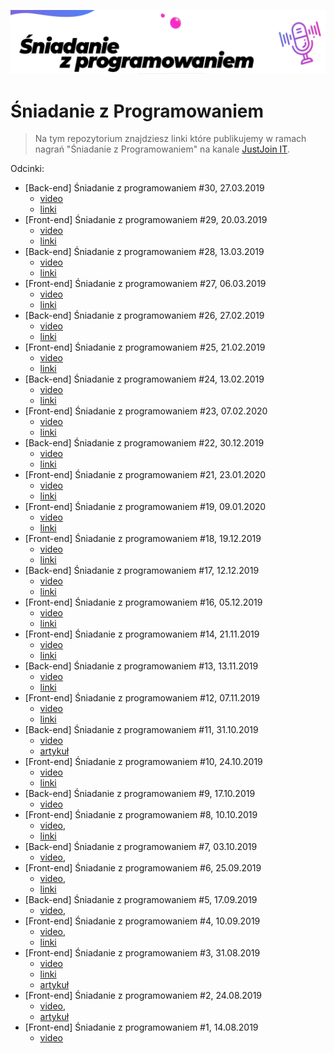 ![top shot](./assets/top-shot.png)
# Śniadanie z Programowaniem 
> Na tym repozytorium znajdziesz linki które publikujemy w ramach nagrań "Śniadanie z Programowaniem" na kanale [JustJoin IT](https://justjoin.it/).



Odcinki:
* [Back-end] Śniadanie z programowaniem #30, 27.03.2019
    * [video](https://www.facebook.com/JustJoinIT/videos/940096533104724)
    * [linki](./episodes/30.md)
* [Front-end] Śniadanie z programowaniem #29, 20.03.2019
    * [video](https://www.facebook.com/JustJoinIT/videos/159472355167163/)
    * [linki](./episodes/29.md)
* [Back-end] Śniadanie z programowaniem #28, 13.03.2019
    * [video](https://www.facebook.com/JustJoinIT/videos/192698005508441/)
    * [linki](./episodes/28.md)
* [Front-end] Śniadanie z programowaniem #27, 06.03.2019
    * [video](https://www.facebook.com/JustJoinIT/videos/485260805691878/)
    * [linki](./episodes/27.md)
* [Back-end] Śniadanie z programowaniem #26, 27.02.2019
    * [video](https://www.facebook.com/JustJoinIT/videos/1000402703686677/)
    * [linki](./episodes/26.md)
* [Front-end] Śniadanie z programowaniem #25, 21.02.2019
    * [video](https://www.facebook.com/JustJoinIT/videos/314067912882423/)
    * [linki](./episodes/25.md)
* [Back-end] Śniadanie z programowaniem #24, 13.02.2019
    * [video](https://www.facebook.com/JustJoinIT/videos/224442558618734)
    * [linki](./episodes/24.md)
* [Front-end] Śniadanie z programowaniem #23, 07.02.2020
    * [video](https://www.facebook.com/JustJoinIT/videos/495384067829348/)
    * [linki](./episodes/23.md)
* [Back-end] Śniadanie z programowaniem #22, 30.12.2019
    * [video](https://www.facebook.com/JustJoinIT/videos/791400858030559/)
    * [linki](./episodes/22.md)
* [Front-end] Śniadanie z programowaniem #21, 23.01.2020
    * [video](https://www.facebook.com/JustJoinIT/videos/2247700648867613/)
    * [linki](./episodes/21.md)
* [Front-end] Śniadanie z programowaniem #19, 09.01.2020
    * [video](https://www.facebook.com/JustJoinIT/videos/2830224380333190/)
    * [linki](./episodes/19.md)
* [Front-end] Śniadanie z programowaniem #18, 19.12.2019
    * [video](https://www.facebook.com/JustJoinIT/videos/2563109703802847/)
    * [linki](./episodes/18.md)
* [Back-end] Śniadanie z programowaniem #17, 12.12.2019
    * [video](https://www.facebook.com/JustJoinIT/videos/2951671701533400/)
    * [linki](./episodes/17.md)
* [Front-end] Śniadanie z programowaniem #16, 05.12.2019
    * [video](https://www.facebook.com/JustJoinIT/videos/2590945684471225/)
    * [linki](./episodes/16.md)
* [Front-end] Śniadanie z programowaniem #14, 21.11.2019
    * [video](https://www.facebook.com/JustJoinIT/videos/3038417473050223/)
    * [linki](./episodes/14.md)
* [Back-end] Śniadanie z programowaniem #13, 13.11.2019
    * [video](https://www.facebook.com/JustJoinIT/videos/2794796973885240/)
    * [linki](./episodes/13.md)
* [Front-end] Śniadanie z programowaniem #12, 07.11.2019
    * [video](https://www.facebook.com/JustJoinIT/videos/2373559082958998/)
    * [linki](./episodes/12.md)
* [Back-end] Śniadanie z programowaniem #11, 31.10.2019
    * [video](https://www.facebook.com/JustJoinIT/videos/2485166935098458/)
    * [artykuł](https://geek.justjoin.it/sniadanie-z-programowaniem-11-2/)
* [Front-end] Śniadanie z programowaniem #10, 24.10.2019
    * [video](https://www.facebook.com/JustJoinIT/videos/532375157596408/)
    * [linki](./episodes/10.md)
* [Back-end] Śniadanie z programowaniem #9, 17.10.2019
    * [video](https://www.facebook.com/JustJoinIT/videos/2442060229408362/)
* [Front-end] Śniadanie z programowaniem #8, 10.10.2019
    * [video](https://www.facebook.com/JustJoinIT/videos/768043120332553/),
    * [linki](./episodes/08.md)
* [Back-end] Śniadanie z programowaniem #7, 03.10.2019
    * [video](https://www.facebook.com/JustJoinIT/videos/463100704398459/),
* [Front-end] Śniadanie z programowaniem #6, 25.09.2019
    * [video](https://www.facebook.com/JustJoinIT/videos/502242623667809/),
    * [linki](./episodes/06.md)
* [Back-end] Śniadanie z programowaniem #5, 17.09.2019
    * [video](https://www.facebook.com/JustJoinIT/videos/379545612953291/),
* [Front-end] Śniadanie z programowaniem #4, 10.09.2019
    * [video](https://www.facebook.com/JustJoinIT/videos/533774114035995),
    * [linki](./episodes/04.md)
* [Front-end] Śniadanie z programowaniem #3, 31.08.2019
    * [video](https://www.facebook.com/JustJoinIT/videos/401231300579302/)
    * [linki](./episodes/03.md)
    * [artykuł](https://geek.justjoin.it/platnosci-za-oprogramowanie-open-source-sniadanie-z-programowaniem-3/)
* [Front-end] Śniadanie z programowaniem #2, 24.08.2019
    * [video](https://www.facebook.com/JustJoinIT/videos/917794605237828/),
    * [artykuł](https://geek.justjoin.it/blockchain-jako-the-most-overhyped-tech-czyli-sniadanie-z-programowaniem-2/)
* [Front-end] Śniadanie z programowaniem #1, 14.08.2019
    * [video](https://www.facebook.com/JustJoinIT/videos/728129414260638/)
